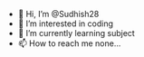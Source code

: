 - 👋 Hi, I’m @Sudhish28
- 👀 I’m interested in coding
- 🌱 I’m currently learning subject
- 📫 How to reach me none...


